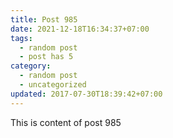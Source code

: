 ```yaml
---
title: Post 985
date: 2021-12-18T16:34:37+07:00
tags:
  - random post
  - post has 5
category:
  - random post
  - uncategorized
updated: 2017-07-30T18:39:42+07:00
---
```

This is content of post 985